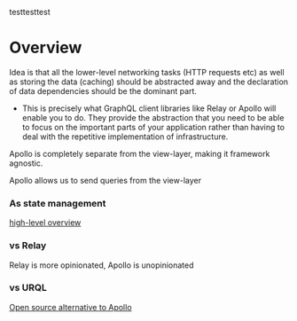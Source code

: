 
testtesttest
# Overview
Idea is that all the lower-level networking tasks (HTTP requests etc) as well as storing the data (caching) should be abstracted away and the declaration of data dependencies should be the dominant part.
- This is precisely what GraphQL client libraries like Relay or Apollo will enable you to do. They provide the abstraction that you need to be able to focus on the important parts of your application rather than having to deal with the repetitive implementation of infrastructure.

Apollo is completely separate from the view-layer, making it framework agnostic.

Apollo allows us to send queries from the view-layer

### As state management
[high-level overview](https://www.apollographql.com/blog/dispatch-this-using-apollo-client-3-as-a-state-management-solution/)

### vs Relay
Relay is more opinionated, Apollo is unopinionated

### vs URQL
[Open source alternative to Apollo](https://formidable.com/open-source/urql/)
